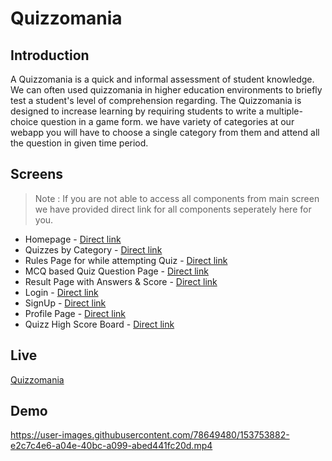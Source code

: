 # Quizzomania


## Introduction
A Quizzomania is a quick and informal assessment of student knowledge. We can often used quizzomania in higher education environments to briefly test a student's level of comprehension regarding.
The Quizzomania is designed to increase learning by requiring students to write a multiple-choice question in a game form. 
we have variety of categories at our webapp you will have to choose a single category from them and attend all the question in given time period.


## Screens

> Note : If you are not able to access all components from main screen we have provided direct link for all components seperately here for you.

   - Homepage - [Direct link](https://quizzomania.netlify.app/)
   - Quizzes by Category - [Direct link](https://quizzomania.netlify.app/components/category.html)
   - Rules Page for while attempting Quiz - [Direct link](https://quizzomania.netlify.app/components/rules.html)
   - MCQ based Quiz Question Page - [Direct link](https://quizzomania.netlify.app/components/questions.html)
   - Result Page with Answers & Score - [Direct link](https://quizzomania.netlify.app/components/result.html)
   - Login - [Direct link](https://quizzomania.netlify.app/components/login.html)
   - SignUp - [Direct link](https://quizzomania.netlify.app/components/signup.html)
   - Profile Page - [Direct link](https://quizzomania.netlify.app/components/profile.html)
   - Quizz High Score Board - [Direct link](https://quizzomania.netlify.app/components/scoreboard.html)



## Live
[Quizzomania](https://quizzomania.netlify.app/)


## Demo
https://user-images.githubusercontent.com/78649480/153753882-e2c7c4e6-a04e-40bc-a099-abed441fc20d.mp4
